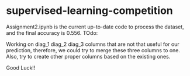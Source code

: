 # supervised-learning-competition

Assignment2.ipynb is the current up-to-date code to process the dataset, and the final accuracy is 0.556.
TOdo:

Working on diag_1 diag_2 diag_3 columns that are not that useful for our prediction, therefore, we could try to merge these three columns to one. Also, try to create other proper columns based on the existing ones.

Good Luck!!
